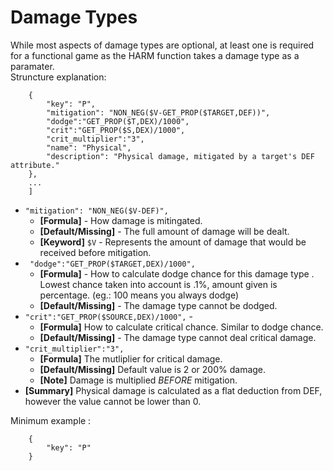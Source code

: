 # Damage Types
While most aspects of damage types are optional, at least one is required for a functional game as the HARM function takes a damage type as a paramater. \
Struncture explanation: 
```
	{
		"key": "P",
		"mitigation": "NON_NEG($V-GET_PROP($TARGET,DEF))",
		"dodge":"GET_PROP($T,DEX)/1000",
		"crit":"GET_PROP($S,DEX)/1000",
		"crit_multiplier":"3",
		"name": "Physical",
		"description": "Physical damage, mitigated by a target's DEF attribute."
	},
	...
    ]
```
* `"mitigation": "NON_NEG($V-DEF)",` 
	* __[Formula]__ - How damage is mitingated.
    * __[Default/Missing]__ - The full amount of damage will be dealt.
    * __[Keyword]__ `$V` - Represents the amount of damage that would be received before mitigation.
* ` "dodge":"GET_PROP($TARGET,DEX)/1000",` 
	* __[Formula]__ - How to calculate dodge chance for this damage type . Lowest chance taken into account is .1%, amount given is percentage. (eg.: 100 means you always dodge)
	* __[Default/Missing]__ - The damage type cannot be dodged.
* `"crit":"GET_PROP($SOURCE,DEX)/1000",` - 
	* __[Formula]__ How to calculate critical chance. Similar to dodge chance.
    * __[Default/Missing]__ - The damage type cannot deal critical damage.
* `"crit_multiplier":"3",`
	* __[Formula]__ The mutliplier for critical damage.
    * __[Default/Missing]__ Default value is 2 or 200% damage.
    * __[Note]__ Damage is multiplied _BEFORE_ mitigation.
* __[Summary]__ Physical damage is calculated as a flat deduction from DEF, however the value cannot be lower than 0.

Minimum example : 

```
	{
		"key": "P"
	}
```